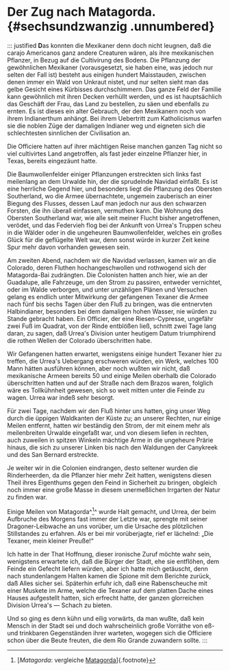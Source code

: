# Der Zug nach Matagorda. {#sechsundzwanzig .unnumbered}

::: justified
**D**as konnten die Mexikaner denn doch nicht leugnen, daß die carajo Americanos
ganz andere Creaturen wären, als ihre mexikanischen Pflanzer, in Bezug auf die
Cultivirung des Bodens. Die Pflanzung der gewöhnlichen Mexikaner (vorausgesetzt,
sie haben eine, was jedoch nur selten der Fall ist) besteht aus einigen hundert
Maisstauden, zwischen denen immer ein Wald von Unkraut nistet, und nur selten
sieht man das gelbe Gesicht eines Kürbisses durchschimmern. Das ganze Feld der
Familie kann gewöhnlich mit ihren Decken verhüllt werden, und es ist
hauptsächlich das Geschäft der Frau, das Land zu bestellen, zu säen und
ebenfalls zu ernten. Es ist dieses ein alter Gebrauch, der den Mexikanern noch
von ihrem Indianerthum anhängt. Bei ihrem Uebertritt zum Katholicismus warfen
sie die noblen Züge der damaligen Indianer weg und eigneten sich die
schlechtesten sinnlichen der Civilisation an.

Die Officiere hatten auf ihrer mächtigen Reise manchen ganzen Tag nicht so viel
cultivirtes Land angetroffen, als fast jeder einzelne Pflanzer hier, in Texas,
bereits eingezäunt hatte.

Die Baumwollenfelder einiger Pflanzungen erstreckten sich links fast meilenlang
an dem Urwalde hin, der die sprudelnde Navidad einfaßt. Es ist eine herrliche
Gegend hier, und besonders liegt die Pflanzung des Obersten Southerland, wo die
Armee übernachtete, ungemein zauberisch an einer Biegung des Flusses, dessen
Lauf man jedoch nur aus den schwarzen Forsten, die ihn überall einfassen,
vermuthen kann. Die Wohnung des Obersten Southerland war, wie alle seit meiner
Flucht bisher angetroffenen, verödet, und das Federvieh flog bei der Ankunft von
Urrea's Truppen scheu in die Wälder oder in die ungeheuren Baumwollenfelder,
welches ein großes Glück für die geflügelte Welt war, denn sonst würde in kurzer
Zeit keine Spur mehr davon vorhanden gewesen sein.

Am zweiten Abend, nachdem wir die Navidad verlassen, kamen wir an die Colorado,
deren Fluthen hochangeschwollen und rothwogend sich der Matagorda-Bai
zudrängten. Die Colonisten hatten anch hier, wie an der Guadalupe, alle
Fahrzeuge, um den Strom zu passiren, entweder vernichtet, oder im Walde
verborgen, und unter unzähligen Plänen und Versuchen gelang es endlich unter
Mitwirkung der gefangenen Texaner die Armee nach fünf bis sechs Tagen über den
Fluß zu bringen, was die entnervten Halbindianer, besonders bei dem damaligen
hohen Wasser, nie würden zu Stande gebracht haben. Ein Officier, der eine
Riesen-Cypresse, ungefähr zwei Fuß im Quadrat, von der Rinde entblößen ließ,
schnitt zwei Tage lang daran, zu sagen, daß Urrea's Division unter heutigem
Datum triumphirend die rothen Wellen der Colorado überschritten habe.

Wir Gefangenen hatten erwartet, wenigstens einige hundert Texaner hier zu
treffen, die Urrea's Uebergang erschweren würden, ein Werk, welches 100 Mann
hätten ausführen können, aber noch wußten wir nicht, daß mexikanische Armeen
bereits 50 und einige Meilen oberhalb die Colorado überschritten hatten und auf
der Straße nach dem Brazos waren, folglich wäre es Tollkühnheit gewesen, sich so
weit mitten unter die Feinde zu wagen. Urrea war indeß sehr besorgt.

Für zwei Tage, nachdem wir den Fluß hinter uns hatten, ging unser Weg durch die
üppigen Waldkanten der Küste zu; an unserer Rechten, nur einige Meilen entfernt,
hatten wir beständig den Strom, der mit einem mehr als meilenbreiten Urwalde
eingefaßt war, und von diesem liefen in rechten, auch zuweilen in spitzen
Winkeln mächtige Arme in die ungeheure Prärie hinaus, die sich zu unserer Linken
bis nach den Waldungen der Canykreek und des San Bernard erstreckte.

Je weiter wir in die Colonien eindrangen, desto seltener wurden die
Rinderheerden, da die Pflanzer hier mehr Zeit hatten, wenigstens diesen Theil
ihres Eigenthums gegen den Feind in Sicherheit zu bringen, obgleich noch immer
eine große Masse in diesem unermeßlichen Irrgarten der Natur zu finden war.

Einige Meilen von Matagorda^[^2601]^ wurde Halt gemacht, und Urrea, der beim Aufbruche
des Morgens fast immer der Letzte war, sprengte mit seiner Dragoner-Leibwache an
uns vorüber, um die Ursache des plötzlichen Stillstandes zu erfahren. Als er bei
mir vorüberjagte, rief er lächelnd: „Die Texaner, mein kleiner Preuße!“

Ich hatte in der That Hoffnung, dieser ironische Zuruf möchte wahr sein,
wenigstens erwartete ich, daß die Bürger der Stadt, ehe sie entflöhen, dem
Feinde ein Gefecht liefern würden, aber ich hatte mich getäuscht, denn nach
stundenlangem Halten kamen die Spione mit dem Berichte zurück, daß Alles sicher
sei. Späterhin erfuhr ich, daß eine Rabenscheuche mit einer Muskete im Arme,
welche die Texaner auf dem platten Dache eines Hauses aufgestellt hatten, sich
erfrecht hatte, der ganzen glorreichen Division Urrea's — Schach zu bieten.

Und so ging es denn kühn und eilig vorwärts, da man wußte, daß kein Mensch in
der Stadt sei und doch wahrscheinlich große Vorräthe von eß- und trinkbaren
Gegenständen ihrer warteten, wogegen sich die Officiere schon über die Beute
freuten, die dem Rio Grande zuwandern sollte.
:::

[^2601]: [*Matagorda*: vergleiche [Matagorda](https://en.wikipedia.org/wiki/Matagorda,_Texas)]{.footnote}
